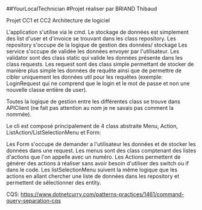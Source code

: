 ##YourLocalTechnician
#Projet réaliser par BRIAND Thibaud

Projet CC1 et CC2 Architecture de logiciel

L'application s'utilise via le cmd. 
Le stockage de données est simplement des list d'user et d'invoice se trouvant dans les class repository.
Les repository s'occupe de la logique de gestion des données/ stockage
Les service s'occupe de validée les données envoyer par l'utilisateur.
Les validator sont des class static qui valide les données présente dans les class requests.
Les request sont des class simple permettant de stocker de manière plus simple les données de requête ainsi que de permettre
de cibler uniquement les données util pour les requêtes (exemple: LoginRequest qui ne comprend que le login et le mot de passe et
non une nouvelle classe entière de user).

Toutes la logique de gestion entre les différentes class se trouve dans APIClient (ne fait pas attention au nom je ne savais pas comment la nommée).

Le cli est composé principalement de 4 class abstraite Menu, Action, ListAction/ListSelectionMenu et Form:

Les Form s'occupe de demander a l'utilisateur les données et de stocker les données dans une request.
Les menus sont des class comptenant des listes d'actions que l'on appelle avec un numéro.
Les Actions permettent de générer des actions à réaliser sans avoir besoin d'utiliser des switch ou if dans le code.
Les listSelectionMenu suivent la même logique que les actions en allant chercher une liste de données dans les repository et 
permettent de sélectionner des entity.


CQS:
https://www.dotnetcurry.com/patterns-practices/1461/command-query-separation-cqs